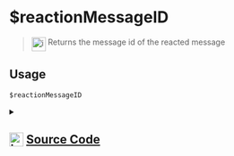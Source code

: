 # $reactionMessageID
> <img align="top" src="https://upload.wikimedia.org/wikipedia/commons/thumb/e/e4/Infobox_info_icon.svg/160px-Infobox_info_icon.svg.png?20150409153300" alt="image" width="25" height="auto"> Returns the message id of the reacted message
## Usage
```
$reactionMessageID
```
<details>
<summary>
    
## <img align="top" src="https://cdn4.iconfinder.com/data/icons/iconsimple-logotypes/512/github-512.png" alt="image" width="25" height="auto">  [Source Code](https://github.com/tryforge/ForgeScript-V2/blob/main/src/native/reactionMessageID.ts)
    
</summary>
    
```ts
import { NativeFunction, Return } from "../structures"

export default new NativeFunction({
    name: "$reactionMessageID",
    version: "1.0.0",
    description: "Returns the message id of the reacted message",
    unwrap: true,
    execute(ctx) {
        return this.success(ctx.reaction?.message.id)
    },
})

```
    
</details>